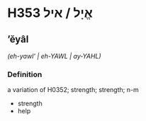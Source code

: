 # H353 אֱיָל / איל

## ʼĕyâl

_(eh-yawl' | eh-YAWL | ay-YAHL)_

### Definition

a variation of H0352; strength; strength; n-m

- strength
- help
